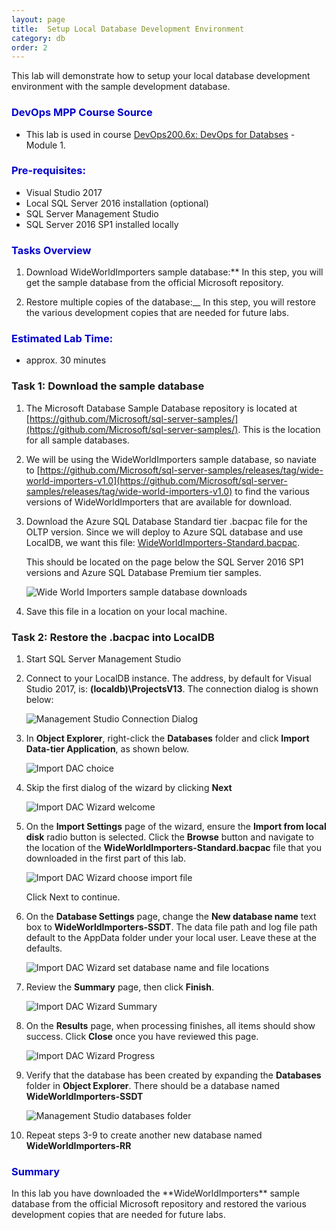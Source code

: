 ```yaml
---
layout: page
title:  Setup Local Database Development Environment
category: db
order: 2
---
```



This lab will demonstrate how to setup your local database development environment with the sample development database.

<h3><span style="color: #0000CD;">DevOps MPP Course Source </span></h3>

- This lab is used in course [DevOps200.6x: DevOps for Databses](https://www.edx.org/course/devops-databases-microsoft-devops200-6x-0) - Module 1.



<h3><span style="color: #0000CD;">Pre-requisites:</span></h3>

- Visual Studio 2017
- Local SQL Server 2016 installation (optional)
- SQL Server Management Studio
- SQL Server 2016 SP1 installed locally

<h3><span style="color: #0000CD;"> Tasks Overview</span></h3>

1. Download WideWorldImporters sample database:** In this step, you will get the sample database from the official Microsoft repository.

2. Restore multiple copies of the database:__ In this step, you will restore the various development copies that are needed for future labs.


<h3><span style="color: #0000CD;">Estimated Lab Time:</span></h3>

- approx. 30 minutes  



### Task 1: Download the sample database

1. The Microsoft Database Sample Database repository is located at [https://github.com/Microsoft/sql-server-samples/](https://github.com/Microsoft/sql-server-samples/). This is the location for all sample databases. 

2. We will be using the WideWorldImporters sample database, so naviate to [https://github.com/Microsoft/sql-server-samples/releases/tag/wide-world-importers-v1.0](https://github.com/Microsoft/sql-server-samples/releases/tag/wide-world-importers-v1.0) to find the various versions of WideWorldImporters that are available for download.

3. Download the Azure SQL Database Standard tier .bacpac file for the OLTP version. Since we will deploy to Azure SQL database and use LocalDB, we want this file: [WideWorldImporters-Standard.bacpac](https://github.com/Microsoft/sql-server-samples/releases/download/wide-world-importers-v1.0/WideWorldImporters-Standard.bacpac).

    This should be located on the page below the SQL Server 2016 SP1 versions and Azure SQL Database Premium tier samples.

    ![Wide World Importers sample database downloads](../assets/setuplocaldb-jan2018\Lab_1.1_Image1.jpg)

4. Save this file in a location on your local machine.

### Task 2: Restore the .bacpac into LocalDB

1. Start SQL Server Management Studio

2. Connect to your LocalDB instance. The address, by default for Visual Studio 2017, is: **(localdb)\ProjectsV13**. The connection dialog is shown below:

    ![Management Studio Connection Dialog](../assets/setuplocaldb-jan2018\Lab_1.1_Image2_GL.jpg)

3. In **Object Explorer**, right-click the **Databases** folder and click **Import Data-tier Application**, as shown below.

    ![Import DAC choice](../assets/setuplocaldb-jan2018\Lab_1.1_Image3_GL.jpg)

4. Skip the first dialog of the wizard by clicking **Next**

    ![Import DAC Wizard welcome](../assets/setuplocaldb-jan2018\Lab_1.1_Image4.jpg)

5. On the **Import Settings** page of the wizard, ensure the **Import from local disk** radio button is selected. Click the **Browse** button and navigate to the location of the **WideWorldImporters-Standard.bacpac** file that you downloaded in the first part of this lab.

    ![Import DAC Wizard choose import file](../assets/setuplocaldb-jan2018\Lab_1.1_Image5_GL.jpg)

    Click Next to continue.

6. On the **Database Settings** page, change the **New database name** text box to **WideWorldImporters-SSDT**. The data file path and log file path default to the AppData folder under your local user. Leave these at the defaults.

    ![Import DAC Wizard set database name and file locations](../assets/setuplocaldb-jan2018\Lab_1.1_Image6_GL.jpg)

7. Review the **Summary** page, then click **Finish**.

    ![Import DAC Wizard Summary](../assets/setuplocaldb-jan2018\Lab_1.1_Image7_GL.jpg)

8. On the **Results** page, when processing finishes, all items should show success. Click **Close** once you have reviewed this page.

    ![Import DAC Wizard Progress](../assets/setuplocaldb-jan2018\Lab_1.1_Image8.jpg)

9. Verify that the database has been created by expanding the **Databases** folder in **Object Explorer**. There should be a database named **WideWorldImporters-SSDT**

    ![Management Studio databases folder](../assets/setuplocaldb-jan2018\Lab_1.1_Image9_GL.jpg)

10. Repeat steps 3-9 to create another new database named **WideWorldImporters-RR**



<h3><span style="color: #0000CD;"> Summary</span></h3>
In this lab you have downloaded the **WideWorldImporters** sample database from the official Microsoft repository and restored the various development copies that are needed for future labs.

